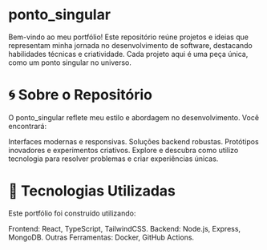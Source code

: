 # ponto_singular
Bem-vindo ao meu portfólio! Este repositório reúne projetos e ideias que representam minha jornada no desenvolvimento de software, destacando habilidades técnicas e criatividade. Cada projeto aqui é uma peça única, como um ponto singular no universo.

# 🌀 Sobre o Repositório
O ponto_singular reflete meu estilo e abordagem no desenvolvimento. Você encontrará:

Interfaces modernas e responsivas.
Soluções backend robustas.
Protótipos inovadores e experimentos criativos.
Explore e descubra como utilizo tecnologia para resolver problemas e criar experiências únicas.

# 🚀 Tecnologias Utilizadas
Este portfólio foi construído utilizando:

Frontend: React, TypeScript, TailwindCSS.
Backend: Node.js, Express, MongoDB.
Outras Ferramentas: Docker, GitHub Actions.
